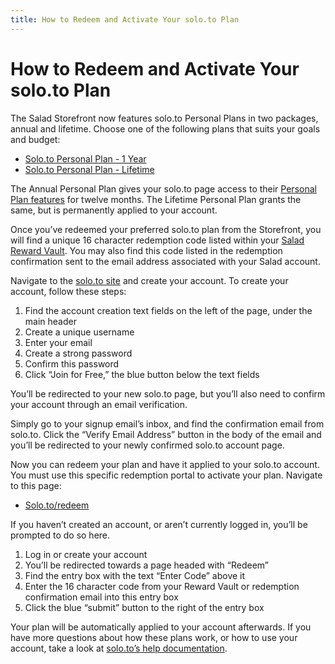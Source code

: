 ```yaml
---
title: How to Redeem and Activate Your solo.to Plan
---
```


# How to Redeem and Activate Your solo.to Plan

The Salad Storefront now features solo.to Personal Plans in two packages, annual and lifetime. Choose one of the
following plans that suits your goals and budget:

- [Solo.to Personal Plan - 1 Year](https://salad.com/store/rewards/433b6fa8-ec1b-4df9-aff1-98aefe48b4d3)
- [Solo.to Personal Plan - Lifetime](https://salad.com/store/rewards/defa0392-b6c0-4a44-b972-7c46bd773785)

The Annual Personal Plan gives your solo.to page access to their [Personal Plan features](https://solo.to/pricing) for
twelve months. The Lifetime Personal Plan grants the same, but is permanently applied to your account.

Once you’ve redeemed your preferred solo.to plan from the Storefront, you will find a unique 16 character redemption
code listed within your [Salad Reward Vault](https://salad.com/store/vault). You may also find this code listed in the
redemption confirmation sent to the email address associated with your Salad account.

Navigate to the [solo.to site](https://solo.to/) and create your account. To create your account, follow these steps:

1. Find the account creation text fields on the left of the page, under the main header
2. Create a unique username
3. Enter your email
4. Create a strong password
5. Confirm this password
6. Click “Join for Free,” the blue button below the text fields

You’ll be redirected to your new solo.to page, but you’ll also need to confirm your account through an email
verification. 

Simply go to your signup email’s inbox, and find the confirmation email from solo.to. Click the “Verify Email Address”
button in the body of the email and you’ll be redirected to your newly confirmed solo.to account page.

Now you can redeem your plan and have it applied to your solo.to account. You must use this specific redemption portal
to activate your plan. Navigate to this page:

- [Solo.to/redeem](http://solo.to/redeem)

If you haven’t created an account, or aren’t currently logged in, you’ll be prompted to do so here. 

1. Log in or create your account
2. You’ll be redirected towards a page headed with “Redeem”
3. Find the entry box with the text “Enter Code” above it
4. Enter the 16 character code from your Reward Vault or redemption confirmation email into this entry box
5. Click the blue “submit” button to the right of the entry box

Your plan will be automatically applied to your account afterwards. If you have more questions about how these plans
work, or how to use your account, take a look at [solo.to’s help documentation](https://help.solo.to/).
